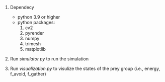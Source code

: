 1. Dependecy
    + python 3.9 or higher
    + python packages:
        1. cv2
        2. pyrender
        3. numpy
        4. trimesh
        5. matplotlib

2. Run *simulator.py* to run the simulation
3. Run *visualization.py* to visulize the states of the prey group (i.e., energy, f_avoid, f_gather)